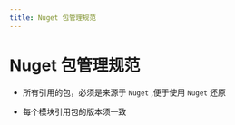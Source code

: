 ```yaml
---
title: Nuget 包管理规范
---
```


# Nuget 包管理规范


- 所有引用的包，必须是来源于 `Nuget` ,便于使用 `Nuget` 还原

- 每个模块引用包的版本须一致
